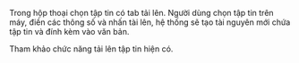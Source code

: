 Trong hộp thoại chọn tập tin có tab tải lên. Người dùng chọn tập tin trên máy, điền các thông số và nhấn tài lên, hệ thống sẽ tạo tài nguyên mới chứa tập tin và đính kèm vào văn bản.

Tham khảo chức năng tải lên tập tin hiện có.